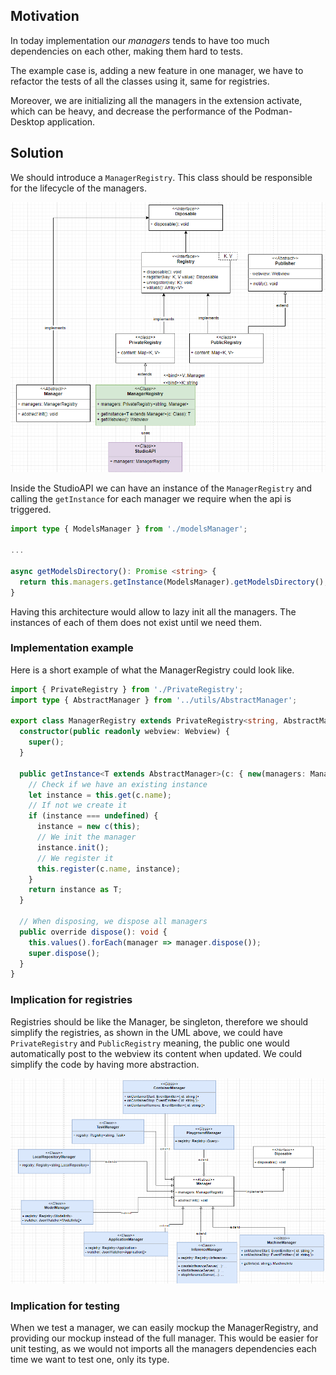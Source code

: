 ## Motivation

In today implementation our _managers_ tends to have too much dependencies on each other, making them hard to tests.

The example case is, adding a new feature in one manager, we have to refactor the tests of all the classes using it, same for registries.

Moreover, we are initializing all the managers in the extension activate, which can be heavy, and decrease the performance of the Podman-Desktop application.

## Solution

We should introduce a `ManagerRegistry`. This class should be responsible for the lifecycle of the managers.

![manager-registry-uml.png](manager-registry-uml.png)

Inside the StudioAPI we can have an instance of the `ManagerRegistry` and calling the `getInstance` for each manager we require when the api is triggered.

````ts
import type { ModelsManager } from './modelsManager';

... 

async getModelsDirectory(): Promise <string> {
  return this.managers.getInstance(ModelsManager).getModelsDirectory();
}
````

Having this architecture would allow to lazy init all the managers. The instances of each of them does not exist until we need them.

### Implementation example

Here is a short example of what the ManagerRegistry could look like.
````ts
import { PrivateRegistry } from './PrivateRegistry';
import type { AbstractManager } from '../utils/AbstractManager';

export class ManagerRegistry extends PrivateRegistry<string, AbstractManager> {
  constructor(public readonly webview: Webview) {
    super();
  }

  public getInstance<T extends AbstractManager>(c: { new(managers: ManagerRegistry): T }): T {
    // Check if we have an existing instance
    let instance = this.get(c.name);
    // If not we create it
    if (instance === undefined) {
      instance = new c(this);
      // We init the manager
      instance.init();
      // We register it
      this.register(c.name, instance);
    }
    return instance as T;
  }

  // When disposing, we dispose all managers
  public override dispose(): void {
    this.values().forEach(manager => manager.dispose());
    super.dispose();
  }
}
````
### Implication for registries

Registries should be like the Manager, be singleton, therefore we should simplify the registries, as shown in the UML above, we could have `PrivateRegistry` and `PublicRegistry` meaning, the public one would automatically post to the webview its content when updated.
We could simplify the code by having more abstraction.

![managers-and-registries.png](managers-and-registries.png)

### Implication for testing

When we test a manager, we can easily mockup the ManagerRegistry, and providing our mockup instead of the full manager.
This would be easier for unit testing, as we would not imports all the managers dependencies each time we want to test one, only its type.
